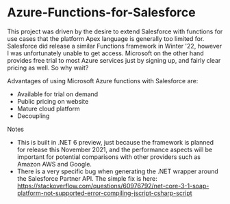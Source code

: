# Azure-Functions-for-Salesforce

This project was driven by the desire to extend Salesforce with functions for use cases that the platform Apex language is generally too limited for. Salesforce did release a similar Functions framework in Winter '22, however I was unfortunately unable to get access. Microsoft on the other hand provides free trial to most Azure services just by signing up, and fairly clear pricing as well. So why wait?

Advantages of using Microsoft Azure functions with Salesforce are:


* Available for trial on demand
* Public pricing on website
* Mature cloud platform
* Decoupling

Notes

* This is built in .NET 6 preview, just because the framework is planned for release this November 2021, and the performance aspects will be important for potential comparisons with other providers such as Amazon AWS and Google.
* There is a very specific bug when generating the .NET wrapper around the Salesforce Partner API. The simple fix is here: https://stackoverflow.com/questions/60976792/net-core-3-1-soap-platform-not-supported-error-compiling-jscript-csharp-script
